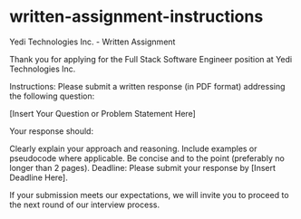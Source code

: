 # written-assignment-instructions
Yedi Technologies Inc. - Written Assignment

Thank you for applying for the Full Stack Software Engineer position at Yedi Technologies Inc.

Instructions:
Please submit a written response (in PDF format) addressing the following question:

[Insert Your Question or Problem Statement Here]

Your response should:

Clearly explain your approach and reasoning.
Include examples or pseudocode where applicable.
Be concise and to the point (preferably no longer than 2 pages).
Deadline:
Please submit your response by [Insert Deadline Here].

If your submission meets our expectations, we will invite you to proceed to the next round of our interview process.
